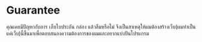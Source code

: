 # Guarantee
คุณเคยมีปัญหากับการ เก็บใบประกัน กล่อง แล้วลืมหรือไม่  จึงเป็นสาเหตุให้ผมต้องสร้างเว็บ(ผมทำเป็นแค่เว็บ)นี้ขึ้นมาเพื่อตอบสนองความต้องการของผมและอยากแบ่งปันโปรแกรม
